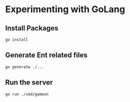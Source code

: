 # Experimenting with GoLang

## Install Packages
`go install`

## Generate Ent related files
`go generate ./...`

## Run the server
`go run ./cmd/gameon`
